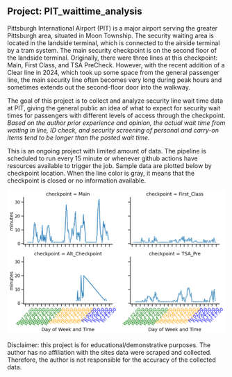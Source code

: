 ## Project: PIT_waittime_analysis

Pittsburgh International Airport (PIT) is a major airport serving the greater Pittsburgh area, situated in Moon Township. The security waiting area is located in the landside terminal, which is connected to the airside terminal by a tram system. The main security checkpoint is on the second floor of the landside terminal. Originally, there were three lines at this checkpoint: Main, First Class, and TSA PreCheck. However, with the recent addition of a Clear line in 2024, which took up some space from the general passenger line, the main security line often becomes very long during peak hours and sometimes extends out the second-floor door into the walkway.

The goal of this project is to collect and analyze security line wait time data at PIT, giving the general public an idea of what to expect for security wait times for passengers with different levels of access through the checkpoint. *Based on the author prior experience and opinion, the actual wait time from waiting in line, ID check, and security screening of personal and carry-on items tend to be longer than the posted wait time.*

This is an ongoing project with limited amount of data. The pipeline is scheduled to run every 15 minute or whenever github actions have resources available to trigger the job. Sample data are plotted below by checkpoint location. When the line color is gray, it means that the checkpoint is closed or no information available.

![](wait_time_at_pit.png "Title")

Disclaimer: this project is for educational/demonstrative purposes. The author has no affiliation with the sites data were scraped and collected. Therefore, the author is not responsible for the accuracy of the collected data. 
